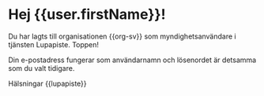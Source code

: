 # Hej {{user.firstName}}!

Du har lagts till organisationen {{org-sv}} som myndighetsanv&auml;ndare i tj&auml;nsten Lupapiste. Toppen! 

Din e-postadress fungerar som anv&auml;ndarnamn och l&ouml;senordet &auml;r detsamma som du valt tidigare.

H&auml;lsningar
{{lupapiste}}